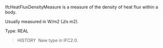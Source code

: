 ﻿IfcHeatFluxDensityMeasure is a measure of the density of heat flux within a body.

Usually measured in W/m2 (J/s m2).

Type: REAL

> HISTORY&nbsp; New type in IFC2.0.
